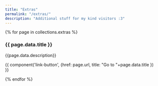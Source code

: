```yaml
---
title: "Extras"
permalink: "/extras/"
description: "Additional stuff for my kind visitors :3"
---
```


{% for page in collections.extras %}

  <section class="showcase-card">
    <h3 class="sc-heading">{{ page.data.title }}</h3>
    <div class="content stack" style="--spacer: 0.25em;">
      <p>
          {{page.data.description}}
      </p>
      <p>
        {{ component('link-button', {href: page.url, title: "Go to "+page.data.title }) }}
      </p>
    </div>
  </section>
{% endfor %}
